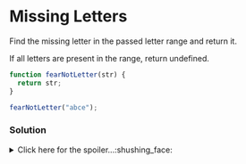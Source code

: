 # Missing Letters
Find the missing letter in the passed letter range and return it.

If all letters are present in the range, return undefined.

```javascript
function fearNotLetter(str) {
  return str;
}

fearNotLetter("abce");
```

### Solution

<details>
  <summary>Click here for the spoiler...:shushing_face:</summary>
  
  
```javascript
function fearNotLetter(str) {
  let startCharCode = str.charCodeAt(0);
  for (var i = 0; i < str.length; i++) {
    if (str.charCodeAt(i) != startCharCode) {
      return String.fromCharCode(startCharCode)
    }
    else startCharCode++
  }
}

fearNotLetter("abce"); // returns d

fearNotLetter("stvwx") // returns u

fearNotLetter("abcdefghijklmnopqrstuvwxyz") // returns undefined
```
                                 </details>
